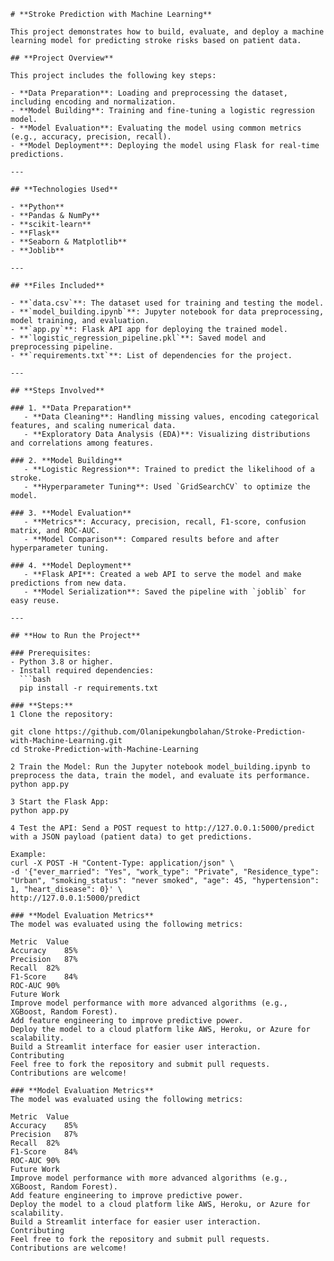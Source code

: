 ```
# **Stroke Prediction with Machine Learning**

This project demonstrates how to build, evaluate, and deploy a machine learning model for predicting stroke risks based on patient data.

## **Project Overview**

This project includes the following key steps:

- **Data Preparation**: Loading and preprocessing the dataset, including encoding and normalization.
- **Model Building**: Training and fine-tuning a logistic regression model.
- **Model Evaluation**: Evaluating the model using common metrics (e.g., accuracy, precision, recall).
- **Model Deployment**: Deploying the model using Flask for real-time predictions.

---

## **Technologies Used**

- **Python**
- **Pandas & NumPy**
- **scikit-learn**
- **Flask**
- **Seaborn & Matplotlib**
- **Joblib**

---

## **Files Included**

- **`data.csv`**: The dataset used for training and testing the model.
- **`model_building.ipynb`**: Jupyter notebook for data preprocessing, model training, and evaluation.
- **`app.py`**: Flask API app for deploying the trained model.
- **`logistic_regression_pipeline.pkl`**: Saved model and preprocessing pipeline.
- **`requirements.txt`**: List of dependencies for the project.

---

## **Steps Involved**

### 1. **Data Preparation**
   - **Data Cleaning**: Handling missing values, encoding categorical features, and scaling numerical data.
   - **Exploratory Data Analysis (EDA)**: Visualizing distributions and correlations among features.

### 2. **Model Building**
   - **Logistic Regression**: Trained to predict the likelihood of a stroke.
   - **Hyperparameter Tuning**: Used `GridSearchCV` to optimize the model.

### 3. **Model Evaluation**
   - **Metrics**: Accuracy, precision, recall, F1-score, confusion matrix, and ROC-AUC.
   - **Model Comparison**: Compared results before and after hyperparameter tuning.

### 4. **Model Deployment**
   - **Flask API**: Created a web API to serve the model and make predictions from new data.
   - **Model Serialization**: Saved the pipeline with `joblib` for easy reuse.

---

## **How to Run the Project**

### Prerequisites:
- Python 3.8 or higher.
- Install required dependencies:
  ```bash
  pip install -r requirements.txt

### **Steps:**
1 Clone the repository:

git clone https://github.com/Olanipekungbolahan/Stroke-Prediction-with-Machine-Learning.git
cd Stroke-Prediction-with-Machine-Learning

2 Train the Model: Run the Jupyter notebook model_building.ipynb to preprocess the data, train the model, and evaluate its performance.
python app.py

3 Start the Flask App:
python app.py

4 Test the API: Send a POST request to http://127.0.0.1:5000/predict with a JSON payload (patient data) to get predictions.

Example:
curl -X POST -H "Content-Type: application/json" \
-d '{"ever_married": "Yes", "work_type": "Private", "Residence_type": "Urban", "smoking_status": "never smoked", "age": 45, "hypertension": 1, "heart_disease": 0}' \
http://127.0.0.1:5000/predict

### **Model Evaluation Metrics**
The model was evaluated using the following metrics:

Metric	Value
Accuracy	85%
Precision	87%
Recall	82%
F1-Score	84%
ROC-AUC	90%
Future Work
Improve model performance with more advanced algorithms (e.g., XGBoost, Random Forest).
Add feature engineering to improve predictive power.
Deploy the model to a cloud platform like AWS, Heroku, or Azure for scalability.
Build a Streamlit interface for easier user interaction.
Contributing
Feel free to fork the repository and submit pull requests. Contributions are welcome!

### **Model Evaluation Metrics**
The model was evaluated using the following metrics:

Metric	Value
Accuracy	85%
Precision	87%
Recall	82%
F1-Score	84%
ROC-AUC	90%
Future Work
Improve model performance with more advanced algorithms (e.g., XGBoost, Random Forest).
Add feature engineering to improve predictive power.
Deploy the model to a cloud platform like AWS, Heroku, or Azure for scalability.
Build a Streamlit interface for easier user interaction.
Contributing
Feel free to fork the repository and submit pull requests. Contributions are welcome!

```
